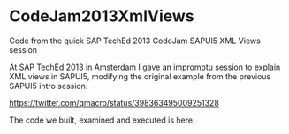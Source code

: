 CodeJam2013XmlViews
===================

Code from the quick SAP TechEd 2013 CodeJam SAPUI5 XML Views session

At SAP TechEd 2013 in Amsterdam I gave an impromptu session to explain XML views in SAPUI5, modifying the original
example from the previous SAPUI5 intro session.

<https://twitter.com/qmacro/status/398363495009251328>

The code we built, examined and executed is here.
